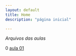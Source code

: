 ```yaml
---
layout: default
title: Home
description: "página inicial"

---
```


*Arquivos das aulas*

0
[aula 01](_posts/srcAula01.md)
